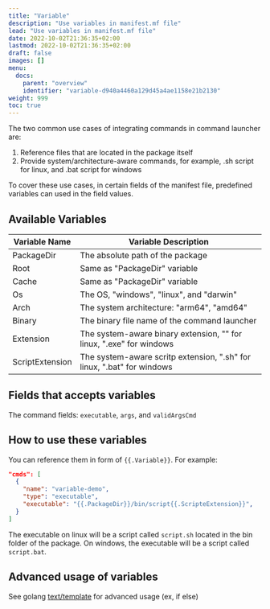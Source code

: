 ```yaml
---
title: "Variable"
description: "Use variables in manifest.mf file"
lead: "Use variables in manifest.mf file"
date: 2022-10-02T21:36:35+02:00
lastmod: 2022-10-02T21:36:35+02:00
draft: false
images: []
menu:
  docs:
    parent: "overview"
    identifier: "variable-d940a4460a129d45a4ae1158e21b2130"
weight: 999
toc: true
---
```


The two common use cases of integrating commands in command launcher are:

1. Reference files that are located in the package itself
2. Provide system/architecture-aware commands, for example, .sh script for linux, and .bat script for windows

To cover these use cases, in certain fields of the manifest file, predefined variables can used in the field values.

## Available Variables

| Variable Name   | Variable Description                                                   |
|-----------------|------------------------------------------------------------------------|
| PackageDir      | The absolute path of the package                                       |
| Root            | Same as "PackageDir" variable                                          |
| Cache           | Same as "PackageDir" variable                                          |
| Os              | The OS, "windows", "linux", and "darwin"                               |
| Arch            | The system architecture: "arm64", "amd64"                              |
| Binary          | The binary file name of the command launcher                           |
| Extension       | The system-aware binary extension, "" for linux, ".exe" for windows    |
| ScriptExtension | The system-aware scritp extension, ".sh" for linux, ".bat" for windows |

## Fields that accepts variables

The command fields: `executable`, `args`, and `validArgsCmd`

## How to use these variables

You can reference them in form of `{{.Variable}}`. For example:

```json
"cmds": [
  {
    "name": "variable-demo",
    "type": "executable",
    "executable": "{{.PackageDir}}/bin/script{{.ScripteExtension}}",
  }
]
```

The executable on linux will be a script called `script.sh` located in the bin folder of the package. On windows, the executable will be a script called `script.bat`.

## Advanced usage of variables

See golang [text/template](https://pkg.go.dev/text/template) for advanced usage (ex, if else)
